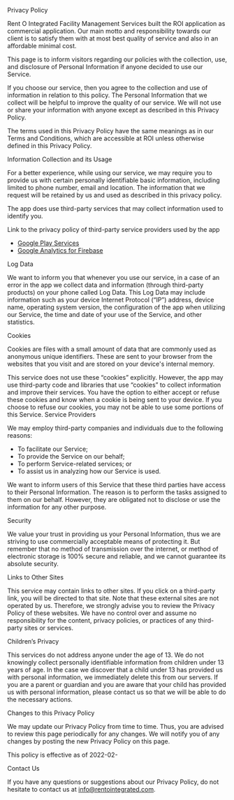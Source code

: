 Privacy Policy


Rent O Integrated Facility Management Services built the ROI application as commercial application. Our main motto and responsibility towards our client is to satisfy them with at most best quality of service and also in an affordable minimal cost. 

This page is to inform visitors regarding our policies with the collection, use, and disclosure of Personal Information if anyone decided to use our Service.

If you choose our service, then you agree to the collection and use of information in relation to this policy. The Personal Information that we collect will be helpful to improve the quality of our service. We will not use or share your information with anyone except as described in this Privacy Policy.


The terms used in this Privacy Policy have the same meanings as in our Terms and Conditions, which are accessible at ROI unless otherwise defined in this Privacy Policy.

Information Collection and its Usage

For a better experience, while using our service, we may require you to provide us with certain personally identifiable basic information, including limited to phone number, email and location. The information that we request will be retained by us and used as described in this privacy policy.

The app does use third-party services that may collect information used to identify you.

Link to the privacy policy of third-party service providers used by the app


*	[Google Play Services](https://www.google.com/policies/privacy/)
*	[Google Analytics for Firebase](https://firebase.google.com/policies/analytics)

Log Data

We want to inform you that whenever you use our service, in a case of an error in the app we collect data and information (through third-party products) on your phone called Log Data. This Log Data may include information such as your device Internet Protocol (“IP”) address, device name, operating system version, the configuration of the app when utilizing our Service, the time and date of your use of the Service, and other statistics.

Cookies

Cookies are files with a small amount of data that are commonly used as anonymous unique identifiers. These are sent to your browser from the websites that you visit and are stored on your device's internal memory.

This service does not use these “cookies” explicitly. However, the app may use third-party code and libraries that use “cookies” to collect information and improve their services. You have the option to either accept or refuse these cookies and know when a cookie is being sent to your device. If you choose to refuse our cookies, you may not be able to use some portions of this Service.
Service Providers

We may employ third-party companies and individuals due to the following reasons:

*	To facilitate our Service;
*	To provide the Service on our behalf;
*	To perform Service-related services; or
*	To assist us in analyzing how our Service is used.


We want to inform users of this Service that these third parties have access to their Personal Information. The reason is to perform the tasks assigned to them on our behalf. However, they are obligated not to disclose or use the information for any other purpose.

Security

We value your trust in providing us your Personal Information, thus we are striving to use commercially acceptable means of protecting it. But remember that no method of transmission over the internet, or method of electronic storage is 100% secure and reliable, and we cannot guarantee its absolute security.


Links to Other Sites

This service may contain links to other sites. If you click on a third-party link, you will be directed to that site. Note that these external sites are not operated by us. Therefore, we strongly advise you to review the Privacy Policy of these websites. We have no control over and assume no responsibility for the content, privacy policies, or practices of any third-party sites or services.


Children’s Privacy

This services do not address anyone under the age of 13. We do not knowingly collect personally identifiable information from children under 13 years of age. In the case we discover that a child under 13 has provided us with personal information, we immediately delete this from our servers. If you are a parent or guardian and you are aware that your child has provided us with personal information, please contact us so that we will be able to do the necessary actions.




Changes to this Privacy Policy


We may update our Privacy Policy from time to time. Thus, you are advised to review this page periodically for any changes. We will notify you of any changes by posting the new Privacy Policy on this page.


This policy is effective as of 2022-02-


Contact Us

If you have any questions or suggestions about our Privacy Policy, do not hesitate to contact us at info@rentointegrated.com.
